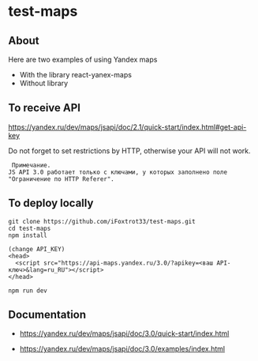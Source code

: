 # test-maps

## About
Here are two examples of using Yandex maps 
- With the library react-yanex-maps
- Without library 

## To receive API 
https://yandex.ru/dev/maps/jsapi/doc/2.1/quick-start/index.html#get-api-key

Do not forget to set restrictions by HTTP, otherwise your API will not work.

```
 Примечание.
JS API 3.0 работает только с ключами, у которых заполнено поле "Ограничение по HTTP Referer".
```



## To deploy locally 

```
git clone https://github.com/iFoxtrot33/test-maps.git
cd test-maps
npm install

(change API_KEY)
<head>
  <script src="https://api-maps.yandex.ru/3.0/?apikey=<ваш API-ключ>&lang=ru_RU"></script>
</head>

npm run dev
```

## Documentation
- https://yandex.ru/dev/maps/jsapi/doc/3.0/quick-start/index.html

- https://yandex.ru/dev/maps/jsapi/doc/3.0/examples/index.html
